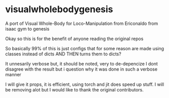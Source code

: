 # visualwholebodygenesis
A port of Visual Whole-Body for Loco-Manipulation from Ericonaldo from isaac gym to genesis


Okay so this is for the benefit of anyone reading the original repos

So basically 99% of this is just configs that for some reason are made
using classes instead of dicts AND THEN turns them to dicts?

It unnesarily verbose but, it should be noted, very to de-depencize
I dont disagree with the result but i question why it was done in such a verbose manner

I will give it props, it is efficient, using torch and jit does speed up
stuff. I will be removing alot but I would like to thank the original
contributors.
